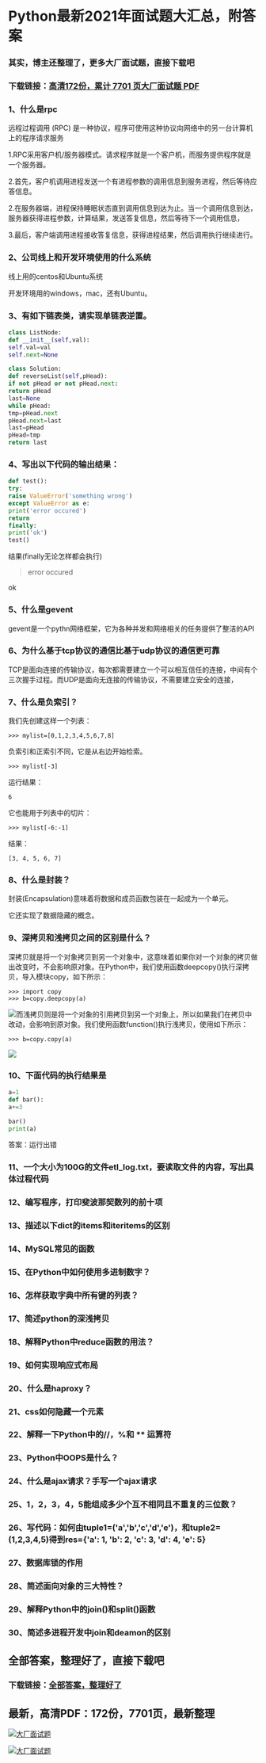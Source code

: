 # Python最新2021年面试题大汇总，附答案

### 其实，博主还整理了，更多大厂面试题，直接下载吧

### 下载链接：[高清172份，累计 7701 页大厂面试题  PDF](https://github.com/souyunku/DevBooks/blob/master/docs/index.md)



### 1、什么是rpc

远程过程调用 (RPC) 是一种协议，程序可使用这种协议向网络中的另一台计算机上的程序请求服务

1.RPC采用客户机/服务器模式。请求程序就是一个客户机，而服务提供程序就是一个服务器。

2.首先，客户机调用进程发送一个有进程参数的调用信息到服务进程，然后等待应答信息。

2.在服务器端，进程保持睡眠状态直到调用信息到达为止。当一个调用信息到达，服务器获得进程参数，计算结果，发送答复信息，然后等待下一个调用信息，

3.最后，客户端调用进程接收答复信息，获得进程结果，然后调用执行继续进行。


### 2、公司线上和开发环境使用的什么系统

线上用的centos和Ubuntu系统

开发环境用的windows，mac，还有Ubuntu。


### 3、有如下链表类，请实现单链表逆置。

```python
class ListNode:
def __init__(self,val):
self.val=val
self.next=None

class Solution:
def reverseList(self,pHead):
if not pHead or not pHead.next:
return pHead
last=None
while pHead:
tmp=pHead.next
pHead.next=last
last=pHead
pHead=tmp
return last
```


### 4、写出以下代码的输出结果：

```python
def test():
try:
raise ValueError('something wrong')
except ValueError as e:
print('error occured')
return
finally:
print('ok')
test()
```

结果(finally无论怎样都会执行)

> error occured

ok



### 5、什么是gevent

gevent是一个pythn网络框架，它为各种并发和网络相关的任务提供了整洁的API


### 6、为什么基于tcp协议的通信比基于udp协议的通信更可靠

TCP是面向连接的传输协议，每次都需要建立一个可以相互信任的连接，中间有个三次握手过程。而UDP是面向无连接的传输协议，不需要建立安全的连接，


### 7、什么是负索引？

我们先创建这样一个列表：

```
>>> mylist=[0,1,2,3,4,5,6,7,8]
```

负索引和正索引不同，它是从右边开始检索。

```
>>> mylist[-3]
```

运行结果：

```
6
```

它也能用于列表中的切片：

```
>>> mylist[-6:-1]
```

结果：

```
[3, 4, 5, 6, 7]
```


### 8、什么是封装？

封装(Encapsulation)意味着将数据和成员函数包装在一起成为一个单元。

它还实现了数据隐藏的概念。


### 9、深拷贝和浅拷贝之间的区别是什么？

深拷贝就是将一个对象拷贝到另一个对象中，这意味着如果你对一个对象的拷贝做出改变时，不会影响原对象。在Python中，我们使用函数deepcopy()执行深拷贝，导入模块copy，如下所示：

```
>>> import copy
>>> b=copy.deepcopy(a)
```

![](https://gitee.com/souyunkutech/souyunku-home/raw/master/images/souyunku-web/2020/4/30/200/33/53_1.png#alt=53%5C_1.png)而浅拷贝则是将一个对象的引用拷贝到另一个对象上，所以如果我们在拷贝中改动，会影响到原对象。我们使用函数function()执行浅拷贝，使用如下所示：

```
>>> b=copy.copy(a)
```

![](https://gitee.com/souyunkutech/souyunku-home/raw/master/images/souyunku-web/2020/4/30/200/33/53_2.png#alt=53%5C_2.png)


### 10、下面代码的执行结果是

```python
a=1
def bar():
a+=3

bar()
print(a)
```

答案：运行出错


### 11、一个大小为100G的文件etl_log.txt，要读取文件的内容，写出具体过程代码
### 12、编写程序，打印斐波那契数列的前十项
### 13、描述以下dict的items和iteritems的区别
### 14、MySQL常见的函数
### 15、在Python中如何使用多进制数字？
### 16、怎样获取字典中所有键的列表？
### 17、简述python的深浅拷贝
### 18、解释Python中reduce函数的用法？
### 19、如何实现响应式布局
### 20、什么是haproxy？
### 21、css如何隐藏一个元素
### 22、解释一下Python中的//，%和 ** 运算符
### 23、Python中OOPS是什么？
### 24、什么是ajax请求？手写一个ajax请求
### 25、1，2，3，4，5能组成多少个互不相同且不重复的三位数？
### 26、写代码：如何由tuple1=('a','b','c','d','e')，和tuple2=(1,2,3,4,5)得到res={'a': 1, 'b': 2, 'c': 3, 'd': 4, 'e': 5}
### 27、数据库锁的作用
### 28、简述面向对象的三大特性？
### 29、解释Python中的join()和split()函数
### 30、简述多进程开发中join和deamon的区别




## 全部答案，整理好了，直接下载吧

### 下载链接：[全部答案，整理好了](https://www.souyunku.com/wp-content/uploads/weixin/githup-weixin-2.png)




## 最新，高清PDF：172份，7701页，最新整理

[![大厂面试题](https://www.souyunku.com/wp-content/uploads/weixin/mst.png "架构师专栏")](https://www.souyunku.com/wp-content/uploads/weixin/githup-weixin.png "架构师专栏")

[![大厂面试题](https://www.souyunku.com/wp-content/uploads/weixin/githup-weixin.png "架构师专栏")](https://www.souyunku.com/wp-content/uploads/weixin/githup-weixin.png "架构师专栏")
